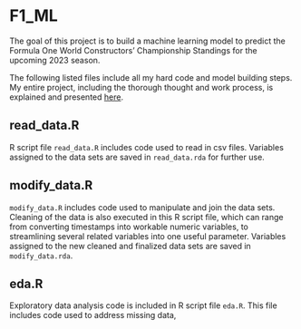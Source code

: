 # F1_ML
The goal of this project is to build a machine learning model to predict the Formula One World Constructors’ Championship Standings for the upcoming 2023 season.


The following listed files include all my hard code and model building steps. My entire project, including the thorough thought and work process, is explained and presented [here](https://liang-sarah.github.io/F1_ML).

## read_data.R
R script file `read_data.R` includes code used to read in csv files. Variables assigned to the data sets are saved in `read_data.rda` for further use.


## modify_data.R
`modify_data.R` includes code used to manipulate and join the data sets. Cleaning of the data is also executed in this R script file, which can range from converting timestamps into workable numeric variables, to streamlining several related variables into one useful parameter. Variables assigned to the new cleaned and finalized data sets are saved in `modify_data.rda`.



## eda.R
Exploratory data analysis code is included in R script file `eda.R`. This file includes code used to address missing data,
